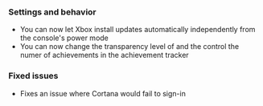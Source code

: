 ### Settings and behavior
- You can now let Xbox install updates automatically independently from the console's power mode
- You can now change the transparency level of and the control the numer of achievements in the achievement tracker

### Fixed issues
- Fixes an issue where Cortana would fail to sign-in